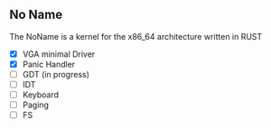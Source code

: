 ## No Name
The NoName is a kernel for the x86_64 architecture written in RUST

- [x] VGA minimal Driver
- [x] Panic Handler
- [ ] GDT (in progress)
- [ ] IDT
- [ ] Keyboard
- [ ] Paging
- [ ] FS
